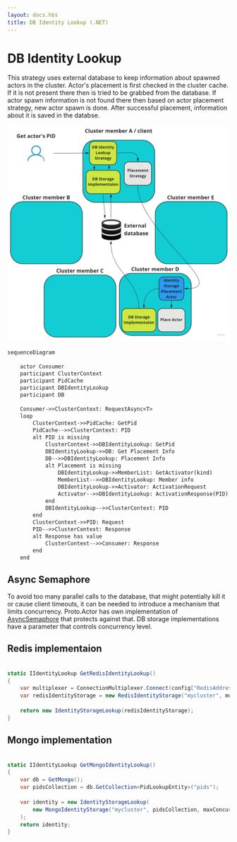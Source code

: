 ```yaml
---
layout: docs.hbs
title: DB Identity Lookup (.NET)
---
```


# DB Identity Lookup

This strategy uses external database to keep information about spawned actors in the cluster. Actor's placement is first checked in the cluster cache. If it is not present there then is tried to be grabbed from the database. If actor spawn information is not found there then based on actor placement strategy, new actor spawn is done. After successful placement, information about it is saved in the databse.

![DB-Identity-Lookup](images/db-identity-lookup.jpg)

```mermaid
sequenceDiagram

    actor Consumer
    participant ClusterContext
    participant PidCache
    participant DBIdentityLookup
    participant DB

    Consumer->>ClusterContext: RequestAsync<T>
    loop
        ClusterContext->>PidCache: GetPid
        PidCache-->>ClusterContext: PID
        alt PID is missing
            ClusterContext->>DBIdentityLookup: GetPid
            DBIdentityLookup->>DB: Get Placement Info
            DB-->>DBIdentityLookup: Placement Info
            alt Placement is missing
                DBIdentityLookup->>MemberList: GetActivator(kind)
                MemberList-->>DBIdentityLookup: Member info
                DBIdentityLookup->>Activator: ActivationRequest
                Activator-->>DBIdentityLookup: ActivationResponse(PID)
            end
            DBIdentityLookup-->>ClusterContext: PID
        end
        ClusterContext->>PID: Request
        PID-->>ClusterContext: Response
        alt Response has value
            ClusterContext-->>Consumer: Response
        end
    end
```

## Async Semaphore

To avoid too many parallel calls to the database, that might potentially kill it or cause client timeouts, it can be needed to introduce a mechanism that limits concurrency. Proto.Actor has own implementation of [AsyncSemaphore](https://github.com/asynkron/protoactor-dotnet/blob/dev/src/Proto.Actor/Utils/AsyncSemaphore.cs#L12) that protects against that. DB storage implementations have a parameter that controls concurrency level.

## Redis implementaion

```csharp

static IIdentityLookup GetRedisIdentityLookup()
{
    var multiplexer = ConnectionMultiplexer.Connect(config["RedisAddress"]);
    var redisIdentityStorage = new RedisIdentityStorage("mycluster", multiplexer, maxConcurrency: 50);

    return new IdentityStorageLookup(redisIdentityStorage);
}

```

## Mongo implementation

```csharp

static IIdentityLookup GetMongoIdentityLookup()
{
    var db = GetMongo();
    var pidsCollection = db.GetCollection<PidLookupEntity>("pids");

    var identity = new IdentityStorageLookup(
        new MongoIdentityStorage("mycluster", pidsCollection, maxConcurrency: 200)
    );
    return identity;
}

```
